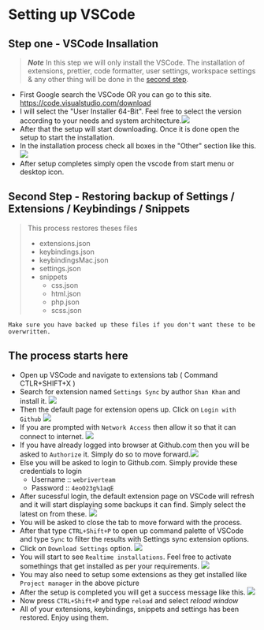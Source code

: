 # Setting up VSCode

## Step one - VSCode Insallation

> ***Note*** In this step we will only install the VSCode. The installation of extensions, prettier, code formatter, user settings, workspace settings & any other thing will be done in the [second step](#vscode-resotre-backup).

- First Google search the VSCode OR you can go to this site. https://code.visualstudio.com/download
- I will select the "User Installer 64-Bit". Feel free to select the version according to your needs and system architecture.![](2020-02-26-14-36-41.png)
- After that the setup will start downloading. Once it is done open the setup to start the installation.
- In the installation process check all boxes in the "Other" section like this. ![](2020-02-26-18-57-52.png)
- After setup completes simply open the vscode from start menu or desktop icon.

<span id="vscode-resotre-backup"></span>

## Second Step - Restoring backup of Settings / Extensions / Keybindings / Snippets

> This process restores theses files
> -  extensions.json
> -  keybindings.json
> -  keybindingsMac.json
> -  settings.json
> -  snippets
>       - css.json
>       - html.json
>       - php.json
>       - scss.json

	Make sure you have backed up these files if you don't want these to be overwritten.

## The process starts here

- Open up VSCode and navigate to extensions tab ( Command CTLR+SHIFT+X )
- Search for extension named `Settings Sync` by author `Shan Khan` and install it. ![](2020-02-26-22-24-17.png)
- Then the default page for extension opens up. Click on `Login with Github` ![](2020-02-26-22-27-54.png)
- If you are prompted with `Network Access` then allow it so that it can connect to internet. ![](2020-02-26-22-25-43.png)
- If you have already logged into browser at Github.com then you will be asked to `Authorize` it. Simply do so to move forward.![](2020-02-26-22-29-14.png)
- Else you will be asked to login to Github.com. Simply provide these credentials to login
  - Username :: `webriverteam`
  - Password :: `4eoO23g%1aqE`
- After sucessful login, the default extension page on VSCode will refresh and it will start displaying some backups it can find. Simply select the latest on from these. ![](2020-02-26-22-33-54.png)
- You will be asked to close the tab to move forward with the process.
- After that type `CTRL+Shift+P` to open up command palette of VSCode and type `Sync` to filter the results with Settings sync extension options.
- Click on `Download Settings` option. ![](2020-02-26-22-51-32.png)
- You will start to see `Realtime installations`. Feel free to activate somethings that get installed as per your requirements. ![](2020-02-26-22-54-45.png)
- You may also need to setup some extensions as they get installed like `Project manager` in the above picture
- After the setup is completed you will get a success message like this. ![](2020-02-26-23-19-09.png)
- Now press `CTRL+Shift+P` and type `reload` and select _reload window_
- All of your extensions, keybindings, snippets and settings has been restored. Enjoy using them.
